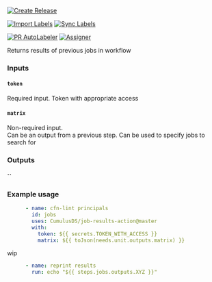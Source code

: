 [![Create Release](https://github.com/CumulusDS/job-results-action/actions/workflows/release.yml/badge.svg)](https://github.com/CumulusDS/job-results-action/actions/workflows/release.yml)  

[![Import Labels](https://github.com/CumulusDS/job-results-action/actions/workflows/labels_import.yml/badge.svg)](https://github.com/CumulusDS/job-results-action/actions/workflows/labels_import.yml)  [![Sync Labels](https://github.com/CumulusDS/job-results-action/actions/workflows/labels_sync.yml/badge.svg)](https://github.com/CumulusDS/job-results-action/actions/workflows/labels_sync.yml)  

[![PR AutoLabeler](https://github.com/CumulusDS/job-results-action/actions/workflows/autolabeler.yml/badge.svg)](https://github.com/CumulusDS/job-results-action/actions/workflows/autolabeler.yml)  [![Assigner](https://github.com/CumulusDS/job-results-action/actions/workflows/assign.yml/badge.svg)](https://github.com/CumulusDS/job-results-action/actions/workflows/assign.yml)  

Returns results of previous jobs in workflow

### Inputs
#### `token`
Required input.  Token with appropriate access

#### `matrix`
Non-required input.  
Can be an output from a previous step.  Can be used to specify jobs to search for
 
### Outputs
#### ``

### Example usage
```yaml
      - name: cfn-lint principals
        id: jobs
        uses: CumulusDS/job-results-action@master
        with:
          token: ${{ secrets.TOKEN_WITH_ACCESS }}
          matrix: ${{ toJson(needs.unit.outputs.matrix) }}
```

wip

```yaml
      - name: reprint results
        run: echo "${{ steps.jobs.outputs.XYZ }}" 
```
